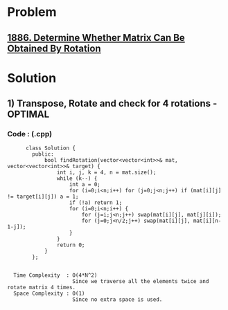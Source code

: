 # Problem

## [1886. Determine Whether Matrix Can Be Obtained By Rotation](https://leetcode.com/problems/determine-whether-matrix-can-be-obtained-by-rotation/)


# Solution 

## 1) Transpose, Rotate and check for 4 rotations  - OPTIMAL

       
      
      
   ### Code : (.cpp)
    
          class Solution {
            public:
                bool findRotation(vector<vector<int>>& mat, vector<vector<int>>& target) {
                    int i, j, k = 4, n = mat.size();
                    while (k--) {
                        int a = 0;
                        for (i=0;i<n;i++) for (j=0;j<n;j++) if (mat[i][j] != target[i][j]) a = 1;
                        if (!a) return 1;
                        for (i=0;i<n;i++) {
                            for (j=i;j<n;j++) swap(mat[i][j], mat[j][i]);
                            for (j=0;j<n/2;j++) swap(mat[i][j], mat[i][n-1-j]);
                        }   
                    }
                    return 0;
                }
            };

 
      Time Complexity  : O(4*N^2) 
                         Since we traverse all the elements twice and rotate matrix 4 times.
      Space Complexity : O(1)
                         Since no extra space is used.
